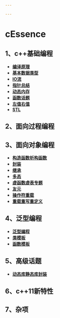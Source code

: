 ```yaml
---

---
```


# cEssence

## 1、c++基础编程

- **[编译原理](basicsProgram/PrincipleofCompiler/README.md)**
- **[基本数据类型](basicsProgram/basicDataType/README.md)**
- **[IO流](basicsProgram/IO/README.md)**
- **[指针总结](basicsProgram/pointerTopic/README.md)**
- **[动态内存](basicsProgram/dynamicMemory/README.md)**
- **[函数话题](basicsProgram/function/README.md)**
- **[左值右值](basicsProgram/reference/README.md)**
- **[STL](basicsProgram/container/README.md)**

## 2、面向过程编程

## 3、面向对象编程

- **[构造函数析构函数](objectOrientedProgram/object-oriented/constructAndDestructFunction/README.md)**
- **[封装](objectOrientedProgram/object-oriented/Class/README.md)**
- **[继承](objectOrientedProgram/object-oriented/inherit/README.md)**
- **[多态](objectOrientedProgram/object-oriented/polymorphic/README.md)**
- **[虚函数虚表专题](objectOrientedProgram/object-oriented/virtual/README.md)**
- **[友元](objectOrientedProgram/object-oriented/firendClass)**
- **[操作符重载](objectOrientedProgram/object-oriented/overloadOperator/README.md)**
- **[重载重写重定义](objectOrientedProgram/object-oriented/overrideOverloadRedefine/README.md)**

## 4、泛型编程

- **[泛型编程](templatesAndGenericProgram/functionTemplate/README.md)**
- **[类模板](templatesAndGenericProgram/classTemplate/README.md)**
- **[函数模板](templatesAndGenericProgram/functionTemplate/README.md)**

## 5、高级话题

- **[动态库静态库封装](templatesAndGenericProgram/functionTemplate/README.md)**

## 6、c++11新特性

## 7、杂项





